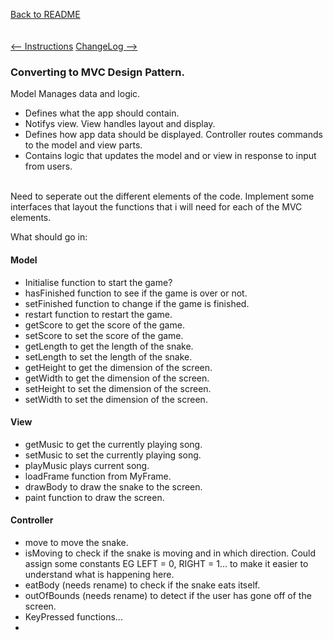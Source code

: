 [Back to README](../README.md)\
\
\
[<-- Instructions](instructions.md)
[ChangeLog -->](changelog.md)

### Converting to MVC Design Pattern.
Model Manages data and logic.
- Defines what the app should contain.
- Notifys view.
View handles layout and display.
- Defines how app data should be displayed.
Controller routes commands to the model and view parts.
- Contains logic that updates the model and or view in response to input from users.
<br>
Need to seperate out the different elements of the code.
Implement some interfaces that layout the functions that i will need for each of the MVC elements.

What should go in:
#### Model
- Initialise function to start the game?
- hasFinished function to see if the game is over or not.
- setFinished function to change if the game is finished.
- restart function to restart the game.
- getScore to get the score of the game.
- setScore to set the score of the game.
- getLength to get the length of the snake.
- setLength to set the length of the snake.
- getHeight to get the dimension of the screen.
- getWidth to get the dimension of the screen.
- setHeight to set the dimension of the screen.
- setWidth to set the dimension of the screen.
#### View
- getMusic to get the currently playing song. 
- setMusic to set the currently playing song.
- playMusic plays current song.
- loadFrame function from MyFrame.
- drawBody to draw the snake to the screen.
- paint function to draw the screen.
#### Controller
- move to move the snake.
- isMoving to check if the snake is moving and in which direction. Could assign some constants EG LEFT = 0, RIGHT = 1... to make it easier to understand what is happening here.
- eatBody (needs rename) to check if the snake eats itself.
- outOfBounds (needs rename) to detect if the user has gone off of the screen.
- KeyPressed functions...
- 